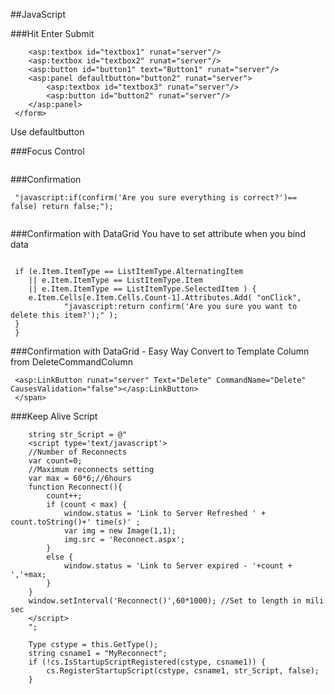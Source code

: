 
##JavaScript

###Hit Enter Submit
```asp.net
    <asp:textbox id="textbox1" runat="server"/>
    <asp:textbox id="textbox2" runat="server"/>
    <asp:button id="button1" text="Button1" runat="server"/>
    <asp:panel defaultbutton="button2" runat="server">
        <asp:textbox id="textbox3" runat="server"/>
        <asp:button id="button2" runat="server"/>
    </asp:panel>
 </form> 
 ```
Use defaultbutton


###Focus Control
```asp.net
 ```

###Confirmation
```asp.net
 "javascript:if(confirm('Are you sure everything is correct?')== false) return false;");
 ```
```asp.net
 ```

###Confirmation with DataGrid
You have to set attribute when you bind data
```asp.net
 ```
```asp.net
 if (e.Item.ItemType == ListItemType.AlternatingItem 
 	|| e.Item.ItemType == ListItemType.Item 
 	|| e.Item.ItemType == ListItemType.SelectedItem ) {
 	e.Item.Cells[e.Item.Cells.Count-1].Attributes.Add( "onClick", 
 			"javascript:return confirm('Are you sure you want to delete this item?');" );
 }
 }
 ```
###Confirmation with DataGrid - Easy Way
Convert to Template Column from DeleteCommandColumn
```asp.net
 <asp:LinkButton runat="server" Text="Delete" CommandName="Delete" CausesValidation="false"></asp:LinkButton>
 </span>
 ```
###Keep Alive Script
```asp.net
 	string str_Script = @"
 	<script type='text/javascript'>
 	//Number of Reconnects
 	var count=0;
 	//Maximum reconnects setting
 	var max = 60*6;//6hours
 	function Reconnect(){
 		count++;
 		if (count < max) {
 			window.status = 'Link to Server Refreshed ' + count.toString()+' time(s)' ;
 			var img = new Image(1,1);
 			img.src = 'Reconnect.aspx';
 		}
 		else {
 			window.status = 'Link to Server expired - '+count + ','+max;
 		}
 	}
 	window.setInterval('Reconnect()',60*1000); //Set to length in mili sec 
 	</script>
 	";
 ```
```asp.net
 	Type cstype = this.GetType();
 	string csname1 = "MyReconnect";
 	if (!cs.IsStartupScriptRegistered(cstype, csname1)) {			
 		cs.RegisterStartupScript(cstype, csname1, str_Script, false);
 	}
 ```





